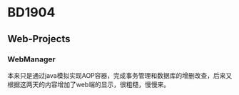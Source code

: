 # BD1904

## Web-Projects

### WebManager

本来只是通过java模拟实现AOP容器，完成事务管理和数据库的增删改查，后来又根据这两天的内容增加了web端的显示，很粗糙，慢慢来。





